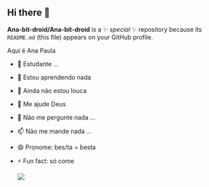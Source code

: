 ## Hi there 👋

**Ana-bit-droid/Ana-bit-droid** is a ✨ _special_ ✨ repository because its `README.md` (this file) appears on your GitHub profile.

Aqui é Ana Paula

- 🔭 Estudante ...
- 🌱 Estou aprendendo nada
- 👯 Ainda não estou louca
- 🤔 Me ajude Deus
- 💬 Não me pergunte nada ...
- 📫 Não me mande nada ...
- 😄 Pronome: bes/ta = besta
- ⚡ Fun fact: só come

  ![](https://media1.tenor.com/m/uwttvCGiWsUAAAAd/httyd.gif)
